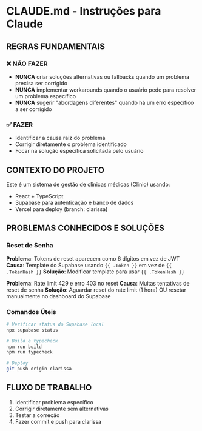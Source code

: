 # CLAUDE.md - Instruções para Claude

## REGRAS FUNDAMENTAIS

### ❌ NÃO FAZER
- **NUNCA** criar soluções alternativas ou fallbacks quando um problema precisa ser corrigido
- **NUNCA** implementar workarounds quando o usuário pede para resolver um problema específico
- **NUNCA** sugerir "abordagens diferentes" quando há um erro específico a ser corrigido

### ✅ FAZER
- Identificar a causa raiz do problema
- Corrigir diretamente o problema identificado
- Focar na solução específica solicitada pelo usuário

## CONTEXTO DO PROJETO

Este é um sistema de gestão de clínicas médicas (Clinio) usando:
- React + TypeScript
- Supabase para autenticação e banco de dados
- Vercel para deploy (branch: clarissa)

## PROBLEMAS CONHECIDOS E SOLUÇÕES

### Reset de Senha
**Problema**: Tokens de reset aparecem como 6 dígitos em vez de JWT
**Causa**: Template do Supabase usando `{{ .Token }}` em vez de `{{ .TokenHash }}`
**Solução**: Modificar template para usar `{{ .TokenHash }}`

**Problema**: Rate limit 429 e erro 403 no reset
**Causa**: Muitas tentativas de reset de senha
**Solução**: Aguardar reset do rate limit (1 hora) OU resetar manualmente no dashboard do Supabase

### Comandos Úteis
```bash
# Verificar status do Supabase local
npx supabase status

# Build e typecheck
npm run build
npm run typecheck

# Deploy
git push origin clarissa
```

## FLUXO DE TRABALHO
1. Identificar problema específico
2. Corrigir diretamente sem alternativas
3. Testar a correção
4. Fazer commit e push para clarissa